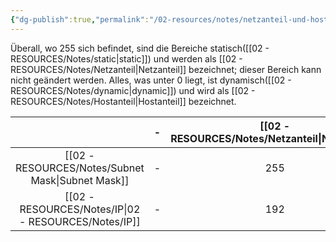 ```yaml
---
{"dg-publish":true,"permalink":"/02-resources/notes/netzanteil-und-hostanteil/","tags":["netzwerk/ip","netzwerk/subnet-mask","netzwerk/network-portion","netzwerk/host"],"noteIcon":"","updated":"2025-07-12T13:31:41.000+02:00"}
---
```


Überall, wo 255 sich befindet, sind die Bereiche statisch([[02 - RESOURCES/Notes/static\|static]]) und werden als [[02 - RESOURCES/Notes/Netzanteil\|Netzanteil]] bezeichnet; dieser Bereich kann nicht geändert werden. Alles, was unter 0 liegt, ist dynamisch([[02 - RESOURCES/Notes/dynamic\|dynamic]]) und wird als [[02 - RESOURCES/Notes/Hostanteil\|Hostanteil]] bezeichnet.

|             | -   | [[02 - RESOURCES/Notes/Netzanteil\|Netzanteil]] | [[02 - RESOURCES/Notes/Netzanteil\|Netzanteil]] | [[02 - RESOURCES/Notes/Netzanteil\|Netzanteil]] | [[02 - RESOURCES/Notes/Hostanteil\|Hostanteil]] |
| :---------: | --- | :--------: | :--------: | :--------: | :--------: |
| [[02 - RESOURCES/Notes/Subnet Mask\|Subnet Mask]] | -   |    255     |    255     |    255     |     0      |
|     [[02 - RESOURCES/Notes/IP\|02 - RESOURCES/Notes/IP]]      | -   |    192     |    168     |     1      |    204     |
